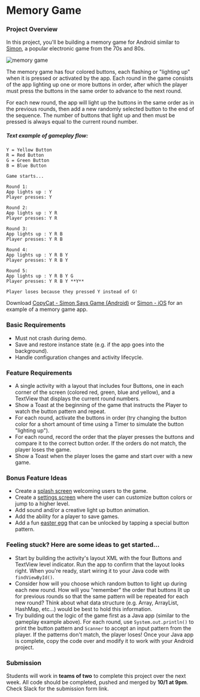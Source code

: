 # Memory Game

### Project Overview

In this project, you'll be building a memory game for Android similar to <a href="https://en.wikipedia.org/wiki/Simon_(game)">Simon</a>, a popular electronic game from the 70s and 80s.

![memory game](http://www.neatstuff.net/games/Simon.JPG)


The memory game has four colored buttons, each flashing or "lighting up" when it is pressed or activated by the app. Each round in the game consists of the app lighting up one or more buttons in order, after which the player must press the buttons in the same order to advance to the next round. 

For each new round, the app will light up the buttons in the same order as in the previous rounds, then add a new randomly selected button to the end of the sequence. The number of buttons that light up and then must be pressed is always equal to the current round number.

##### Text example of gameplay flow:

```
Y = Yellow Button  
R = Red Button  
G = Green Button  
B = Blue Button  

Game starts...

Round 1:
App lights up : Y
Player presses: Y

Round 2:
App lights up : Y R
Player presses: Y R

Round 3:
App lights up : Y R B
Player presses: Y R B

Round 4:
App lights up : Y R B Y
Player presses: Y R B Y

Round 5:
App lights up : Y R B Y G
Player presses: Y R B Y **Y**

Player loses because they pressed Y instead of G!
```

Download [CopyCat - Simon Says Game (Android)](https://play.google.com/store/apps/details?id=com.jgames.shapegame&hl=en) or [Simon - iOS](https://itunes.apple.com/us/app/simon-vintage-electronic-game/id909886468?mt=8) for an example of a memory game app.

### Basic Requirements
- Must not crash during demo.
- Save and restore instance state (e.g. if the app goes into the background).
- Handle configuration changes and activity lifecycle.

### Feature Requirements
- A single activity with a layout that includes four Buttons, one in each corner of the screen (colored red, green, blue and yellow), and a TextView that displays the current round numbers.
- Show a Toast at the beginning of the game that instructs the Player to watch the button pattern and repeat.
- For each round, activate the buttons in order (try changing the button color for a short amount of time using a Timer to simulate the button "lighting up").
- For each round, record the order that the player presses the buttons and compare it to the correct button order. If the orders do not match, the player loses the game.
- Show a Toast when the player loses the game and start over with a new game.

### Bonus Feature Ideas
- Create a [splash screen](https://www.bignerdranch.com/blog/splash-screens-the-right-way/) welcoming users to the game.
- Create a [settings screen](https://developer.android.com/guide/topics/ui/settings.html) where the user can customize button colors or jump to a higher level.
- Add sound and/or a creative light up button animation.
- Add the ability for a player to save games.
- Add a fun <a href="https://en.wikipedia.org/wiki/Easter_egg_(media)">easter egg</a> that can be unlocked by tapping a special button pattern.

### Feeling stuck? Here are some ideas to get started...
- Start by building the activity's layout XML with the four Buttons and TextView level indicator. Run the app to confirm that the layout looks right. When you're ready, start wiring it to your Java code with `findViewById()`.
- Consider how will you choose which random button to light up during each new round. How will you "remember" the order that buttons lit up for previous rounds so that the same pattern will be repeated for each new round? Think about what data structure (e.g. Array, ArrayList, HashMap, etc...) would be best to hold this information. 
- Try building out the logic of the game first as a Java app (similar to the gameplay example above). For each round, use `System.out.println()` to print the button pattern and `Scanner` to accept an input pattern from the player. If the patterns don't match, the player loses! Once your Java app is complete, copy the code over and modify it to work with your Android project.

### Submission

Students will work in **teams of two** to complete this project over the next week. All code should be completed, pushed and merged by **10/1 at 9pm**. Check Slack for the submission form link.
